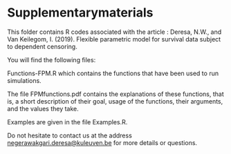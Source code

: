 # Supplementarymaterials

This folder contains R codes associated with the article : Deresa, N.W., and Van Keilegom, I. (2019). Flexible parametric model for 
survival data subject to dependent censoring.

You will find the following files:

Functions-FPM.R which contains the functions that have been used to run simulations.

The file FPMfunctions.pdf contains the explanations of these functions, that is, a short description of their goal, usage of the functions, their arguments, and the values they take.

Examples are given in the file Examples.R.

Do not hesitate to contact us at the address negerawakgari.deresa@kuleuven.be for more details or questions.

